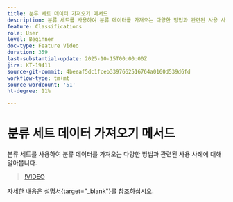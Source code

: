 ```yaml
---
title: 분류 세트 데이터 가져오기 메서드
description: 분류 세트를 사용하여 분류 데이터를 가져오는 다양한 방법과 관련된 사용 사례에 대해 알아봅니다.
feature: Classifications
role: User
level: Beginner
doc-type: Feature Video
duration: 359
last-substantial-update: 2025-10-15T00:00:00Z
jira: KT-19411
source-git-commit: 4beeaf5dc1fceb3397662516764a0160d539d6fd
workflow-type: tm+mt
source-wordcount: '51'
ht-degree: 11%

---
```



# 분류 세트 데이터 가져오기 메서드

분류 세트를 사용하여 분류 데이터를 가져오는 다양한 방법과 관련된 사용 사례에 대해 알아봅니다.

>[!VIDEO](https://video.tv.adobe.com/v/3475835/?captions=kor&learn=on&enablevpops)

자세한 내용은 [설명서](https://experienceleague.adobe.com/ko/docs/analytics/components/classifications/sets/overview){target="_blank"}를 참조하십시오.
